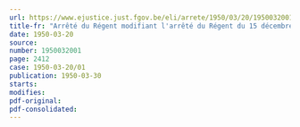 ```yaml
---
url: https://www.ejustice.just.fgov.be/eli/arrete/1950/03/20/1950032001/justel
title-fr: "Arrêté du Régent modifiant l'arrêté du Régent du 15 décembre 1948 réglant les attributions du Comité du Budget"
date: 1950-03-20
source:
number: 1950032001
page: 2412
case: 1950-03-20/01
publication: 1950-03-30
starts:
modifies:
pdf-original:
pdf-consolidated:
---
```


